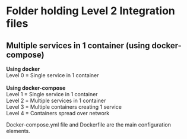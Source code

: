 Folder holding Level 2 Integration files
========================================

##	Multiple services in 1 container (using docker-compose)

__Using docker__<br>
Level 0 = Single service in 1 container<br>
<br>
__Using docker-compose__<br>
Level 1 = Single service in 1 container <br>
Level 2 = Multiple services in 1 container <br>
Level 3 = Multiple containers creating 1 service<br> 
Level 4 = Containers spread over network

Docker-compose.yml file and Dockerfile are the main configuration elements.
